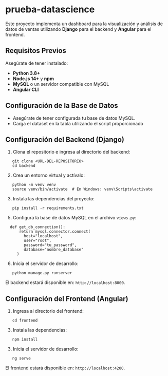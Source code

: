 # prueba-datascience

Este proyecto implementa un dashboard para la visualización y análisis de datos de ventas utilizando **Django** para el backend y **Angular** para el frontend.

## Requisitos Previos

Asegúrate de tener instalado:

- **Python 3.8+**
- **Node.js 14+** y **npm**
- **MySQL** o un servidor compatible con MySQL
- **Angular CLI**

## Configuración de la Base de Datos
- Asegúrate de tener configurada tu base de datos MySQL.
- Carga el dataset en la tabla utilizando el script proporcionado

## Configuración del Backend (Django)

1. Clona el repositorio e ingresa al directorio del backend:
```
   git clone <URL-DEL-REPOSITORIO>
   cd backend
```
2. Crea un entorno virtual y actívalo:
```
   python -m venv venv
   source venv/bin/activate  # En Windows: venv\Scripts\activate
```
3. Instala las dependencias del proyecto:
```
   pip install -r requirements.txt
```
5. Configura la base de datos MySQL en el archivo `views.py`:
```
  def get_db_connection():
      return mysql.connector.connect(
        host="localhost",
        user="root",
        password="tu_password",
        database="nombre_database"
     )
```
6. Inicia el servidor de desarrollo:
```
   python manage.py runserver
```
El backend estará disponible en: `http://localhost:8000`.

## Configuración del Frontend (Angular)

1. Ingresa al directorio del frontend:
```
   cd frontend
```
3. Instala las dependencias:
```
   npm install
```
3. Inicia el servidor de desarrollo:
```
   ng serve
```
El frontend estará disponible en: `http://localhost:4200`.
